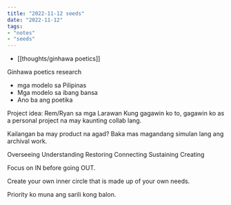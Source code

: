 ```yaml
---
title: "2022-11-12 seeds"
date: "2022-11-12"
tags:
- "notes"
- "seeds"
---
```


- [[thoughts/ginhawa poetics]]

Ginhawa poetics research

- mga modelo sa Pilipinas
- Mga modelo sa ibang bansa
- Ano ba ang poetika

Project idea: Rem/Ryan sa mga Larawan
Kung gagawin ko to, gagawin ko as a personal project na may kaunting collab lang.

Kailangan ba may product na agad? Baka mas magandang simulan lang ang archival work.

Overseeing
Understanding
Restoring
Connecting
Sustaining
Creating

Focus on IN before going OUT.

Create your own inner circle that is made up of your own needs.

Priority ko muna ang sarili kong balon.